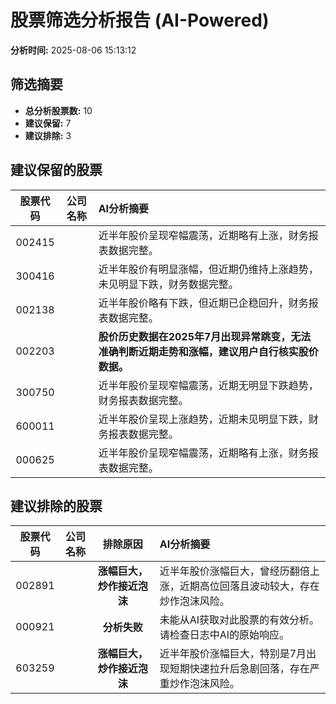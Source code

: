 # 股票筛选分析报告 (AI-Powered)

**分析时间:** 2025-08-06 15:13:12

## 筛选摘要

- **总分析股票数:** 10
- **建议保留:** 7
- **建议排除:** 3

## 建议保留的股票

| 股票代码 | 公司名称 | AI分析摘要 |
|:---:|:---:|:---|
| 002415 |  | 近半年股价呈现窄幅震荡，近期略有上涨，财务报表数据完整。 |
| 300416 |  | 近半年股价有明显涨幅，但近期仍维持上涨趋势，未见明显下跌，财务数据完整。 |
| 002138 |  | 近半年股价略有下跌，但近期已企稳回升，财务报表数据完整。 |
| 002203 |  | **股价历史数据在2025年7月出现异常跳变，无法准确判断近期走势和涨幅，建议用户自行核实股价数据。** |
| 300750 |  | 近半年股价呈现窄幅震荡，近期无明显下跌趋势，财务报表数据完整。 |
| 600011 |  | 近半年股价呈现上涨趋势，近期未见明显下跌，财务报表数据完整。 |
| 000625 |  | 近半年股价呈现窄幅震荡，近期略有上涨，财务报表数据完整。 |

## 建议排除的股票

| 股票代码 | 公司名称 | 排除原因 | AI分析摘要 |
|:---:|:---:|:---:|:---|
| 002891 |  | **涨幅巨大，炒作接近泡沫** | 近半年股价涨幅巨大，曾经历翻倍上涨，近期高位回落且波动较大，存在炒作泡沫风险。 |
| 000921 |  | **分析失败** | 未能从AI获取对此股票的有效分析。请检查日志中AI的原始响应。 |
| 603259 |  | **涨幅巨大，炒作接近泡沫** | 近半年股价涨幅巨大，特别是7月出现短期快速拉升后急剧回落，存在严重炒作泡沫风险。 |
